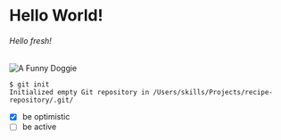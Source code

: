 # Hello World!
###### Hello fresh!

![A Funny Doggie](https://ipfs.io/ipfs/Qmf7bEBXhGna413GoRJNdWmzzWDk1Wasknm1PyMJCnjADV)

```
$ git init
Initialized empty Git repository in /Users/skills/Projects/recipe-repository/.git/
```
- [x] be optimistic
- [ ] be active
